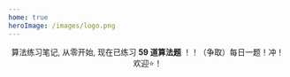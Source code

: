 ```yaml
---
home: true
heroImage: /images/logo.png
---
```


<div align="center">

算法练习笔记, 从零开始, 现在已练习 **59 道算法题** ！！（争取）每日一题！冲！欢迎⭐️！
	
</div>